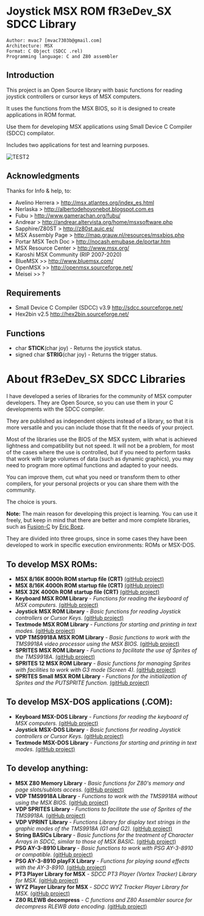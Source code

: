 # Joystick MSX ROM fR3eDev_SX SDCC Library

```
Author: mvac7 [mvac7303b@gmail.com]
Architecture: MSX
Format: C Object (SDCC .rel)
Programming language: C and Z80 assembler
```



## Introduction

This project is an Open Source library with basic functions for reading joystick controllers or cursor keys of MSX computers.

It uses the functions from the MSX BIOS, so it is designed to create applications in ROM format.
  
Use them for developing MSX applications using Small Device C Compiler (SDCC) compilator.

Includes two applications for test and learning purposes.

![TEST2](https://user-images.githubusercontent.com/5410950/101158049-63c0b780-362b-11eb-9f41-49ba2e8ceb13.png)


## Acknowledgments
  
Thanks for Info & help, to:

* Avelino Herrera > http://msx.atlantes.org/index_es.html
* Nerlaska > http://albertodehoyonebot.blogspot.com.es
* Fubu > http://www.gamerachan.org/fubu/
* Andrear > http://andrear.altervista.org/home/msxsoftware.php
* Sapphire/Z80ST > http://z80st.auic.es/
* MSX Assembly Page > http://map.grauw.nl/resources/msxbios.php
* Portar MSX Tech Doc > http://nocash.emubase.de/portar.htm
* MSX Resource Center > http://www.msx.org/
* Karoshi MSX Community (RIP 2007-2020)
* BlueMSX >> http://www.bluemsx.com/
* OpenMSX >> http://openmsx.sourceforge.net/
* Meisei  >> ?



## Requirements

* Small Device C Compiler (SDCC) v3.9 http://sdcc.sourceforge.net/
* Hex2bin v2.5 http://hex2bin.sourceforge.net/ 



## Functions

* char **STICK**(char joy) - Returns the joystick status.
* signed char **STRIG**(char joy) - Returns the trigger status.
 



 
# About fR3eDev_SX SDCC Libraries

I have developed a series of libraries for the community of MSX computer developers. 
They are Open Source, so you can use them in your C developments with the SDCC compiler.

They are published as independent objects instead of a library, so that it is more versatile and you can include those that fit the needs of your project. 

Most of the libraries use the BIOS of the MSX system, with what is achieved lightness and compatibility but not speed. 
It will not be a problem, for most of the cases where the use is controlled, but if you need to perform tasks that work with large volumes of data (such as dynamic graphics), you may need to program more optimal functions and adapted to your needs.

You can improve them, cut what you need or transform them to other compilers, for your personal projects or you can share them with the community. 

The choice is yours.

**Note:** The main reason for developing this project is learning. 
You can use it freely, but keep in mind that there are better and more complete libraries, such as [Fusion-C](https://github.com/ericb59/Fusion-C-v1.2) by [Eric Boez](https://github.com/ericb59). 

They are divided into three groups, since in some cases they have been developed to work in specific execution environments: ROMs or MSX-DOS.

## To develop MSX ROMs:

- **MSX 8/16K 8000h ROM startup file (CRT)** [(gitHub project)](https://github.com/mvac7/SDCC_startup_MSX816kROM8000)
- **MSX 8/16K 4000h ROM startup file (CRT)** [(gitHub project)](https://github.com/mvac7/SDCC_startup_MSX816kROM4000)
- **MSX 32K 4000h ROM startup file (CRT)** [(gitHub project)](https://github.com/mvac7/SDCC_startup_MSX32kROM4000)
- **Keyboard MSX ROM Library** - _Functions for reading the keyboard of MSX computers._ [(gitHub project)](https://github.com/mvac7/SDCC_KEYBOARD_MSXROM_Lib)
- **Joystick MSX ROM Library** - _Basic functions for reading Joystick controllers or Cursor Keys._ [(gitHub project)](https://github.com/mvac7/SDCC_JOYSTICK_MSXROM_Lib)
- **Textmode MSX ROM Library** - _Functions for starting and printing in text modes._ [(gitHub project)](https://github.com/mvac7/SDCC_TEXTMODE_MSXROM_Lib)
- **VDP TMS9918A MSX ROM Library** - _Basic functions to work with the TMS9918A video processor using the MSX BIOS._ [(gitHub project)](https://github.com/mvac7/SDCC_VDP_TMS9918A_MSXROM_Lib)
- **SPRITES MSX ROM Library** - _Functions to facilitate the use of Sprites of the TMS9918A._ [(gitHub project)](https://github.com/mvac7/SDCC_VDP_SPRITES_MSXROM_Lib)
- **SPRITES 12 MSX ROM Library** - _Basic functions for managing Sprites with facilities to work with G3 mode (Screen 4)._ [(gitHub project)](https://github.com/mvac7/SDCC_VDP_SPRITES_12_MSXROM_Lib)
- **SPRITES Small MSX ROM Library** - _Functions for the initialization of Sprites and the PUTSPRITE function._ [(gitHub project)](https://github.com/mvac7/SDCC_VDP_SPRITES_S_MSXROM_Lib)


## To develop MSX-DOS applications (.COM):

- **Keyboard MSX-DOS Library** - _Functions for reading the keyboard of MSX computers._ [(gitHub project)](https://github.com/mvac7/SDCC_KEYBOARD_MSXDOS_Lib)
- **Joystick MSX-DOS Library** - _Basic functions for reading Joystick controllers or Cursor Keys._ [(gitHub project)](https://github.com/mvac7/SDCC_JOYSTICK_MSXDOS_Lib)
- **Textmode MSX-DOS Library** - _Functions for starting and printing in text modes._ [(gitHub project)](https://github.com/mvac7/SDCC_TEXTMODE_MSXDOS_Lib)


## To develop anything:

- **MSX Z80 Memory Library** - _Basic functions for Z80's memory and page slots/sublots access._ [(gitHub project)](https://github.com/mvac7/SDCC_MEMORY_MSX_Lib)
- **VDP TMS9918A Library** - _Functions to work with the TMS9918A without using the MSX BIOS._ [(gitHub project)](https://github.com/mvac7/SDCC_VDP_TMS9918A_Lib) 
- **VDP SPRITES Library** - _Functions to facilitate the use of Sprites of the TMS9918A._ [(gitHub project)](https://github.com/mvac7/SDCC_VDP_SPRITES_Lib)
- **VDP VPRINT Library** - _Functions Library for display text strings in the graphic modes of the TMS9918A (G1 and G2)._ [(gitHub project)](https://github.com/mvac7/SDCC_VDP_VPRINT_Lib)
- **String BASICs Library** - _Basic functions for the treatment of Character Arrays in SDCC, similar to those of MSX BASIC._ [(gitHub project)](https://github.com/mvac7/SDCC_STRING_B_Lib)
- **PSG AY-3-8910 Library** - _Basic functions to work with PSG AY-3-8910 or compatible._ [(gitHub project)](https://github.com/mvac7/SDCC_AY38910_Lib)
- **PSG AY-3-8910 playFX Library** - _Functions for playing sound effects with the AY-3-8910._ [(gitHub project)](https://github.com/mvac7/SDCC_AY38910_playFX_Lib)
- **PT3 Player Library for MSX** - _SDCC PT3 Player (Vortex Tracker) Library for MSX._ [(gitHub project)](https://github.com/mvac7/SDCC_PT3player)
- **WYZ Player Library for MSX** - _SDCC WYZ Tracker Player Library for MSX._ [(gitHub project)](https://github.com/mvac7/SDCC_WYZplayer)
- **Z80 RLEWB decompress** - _C functions and Z80 Assembler source for decompress RLEWB data encoding._ [(gitHub project)](https://github.com/mvac7/Z80_RLEWB)
